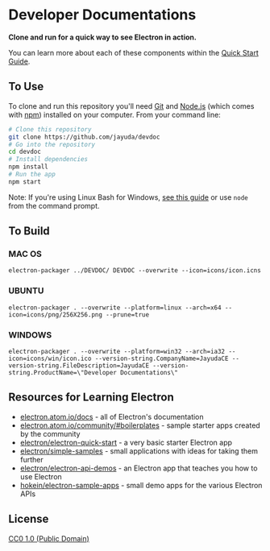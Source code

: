 # Developer Documentations

**Clone and run for a quick way to see Electron in action.**

You can learn more about each of these components within the [Quick Start Guide](http://electron.atom.io/docs/tutorial/quick-start).

## To Use

To clone and run this repository you'll need [Git](https://git-scm.com) and [Node.js](https://nodejs.org/en/download/) (which comes with [npm](http://npmjs.com)) installed on your computer. From your command line:

```bash
# Clone this repository
git clone https://github.com/jayuda/devdoc
# Go into the repository
cd devdoc
# Install dependencies
npm install
# Run the app
npm start
```


Note: If you're using Linux Bash for Windows, [see this guide](https://www.howtogeek.com/261575/how-to-run-graphical-linux-desktop-applications-from-windows-10s-bash-shell/) or use `node` from the command prompt.

## To Build

### MAC OS
```
electron-packager ../DEVDOC/ DEVDOC --overwrite --icon=icons/icon.icns
```

### UBUNTU
```
electron-packager . --overwrite --platform=linux --arch=x64 --icon=icons/png/256X256.png --prune=true
```

### WINDOWS
```
electron-packager . --overwrite --platform=win32 --arch=ia32 --icon=icons/win/icon.ico --version-string.CompanyName=JayudaCE --version-string.FileDescription=JayudaCE --version-string.ProductName=\"Developer Documentations\"
```


## Resources for Learning Electron

- [electron.atom.io/docs](http://electron.atom.io/docs) - all of Electron's documentation
- [electron.atom.io/community/#boilerplates](http://electron.atom.io/community/#boilerplates) - sample starter apps created by the community
- [electron/electron-quick-start](https://github.com/electron/electron-quick-start) - a very basic starter Electron app
- [electron/simple-samples](https://github.com/electron/simple-samples) - small applications with ideas for taking them further
- [electron/electron-api-demos](https://github.com/electron/electron-api-demos) - an Electron app that teaches you how to use Electron
- [hokein/electron-sample-apps](https://github.com/hokein/electron-sample-apps) - small demo apps for the various Electron APIs

## License

[CC0 1.0 (Public Domain)](LICENSE.md)
